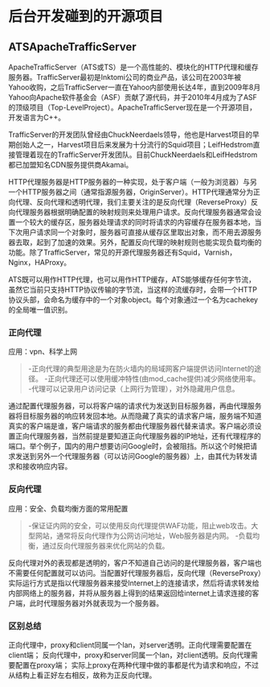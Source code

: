 # 后台开发碰到的开源项目

## ATSApacheTrafficServer

ApacheTrafficServer（ATS或TS）是一个高性能的、模块化的HTTP代理和缓存服务器。TrafficServer最初是Inktomi公司的商业产品，该公司在2003年被Yahoo收购，之后TrafficServer一直在Yahoo内部使用长达4年，直到2009年8月Yahoo向Apache软件基金会（ASF）贡献了源代码，并于2010年4月成为了ASF的顶级项目（Top-LevelProject）。ApacheTrafficServer现在是一个开源项目，开发语言为C++。

TrafficServer的开发团队曾经由ChuckNeerdaels领导，他也是Harvest项目的早期创始人之一，Harvest项目后来发展为十分流行的Squid项目；LeifHedstrom直接管理着现在的TrafficServer开发团队。目前ChuckNeerdaels和LeifHedstrom都已加盟知名CDN服务提供商Akamai。

HTTP代理服务器是HTTP服务器的一种实现，处于客户端（一般为浏览器）与另一个HTTP服务器之间（通常指源服务器，OriginServer）。HTTP代理通常分为正向代理、反向代理和透明代理，我们主要关注的是反向代理（ReverseProxy）反向代理服务器根据明确配置的映射规则来处理用户请求。反向代理服务器通常会设置一个较大的缓存区，服务器处理请求的同时将请求的内容缓存在服务器本地，当下次用户请求同一个对象时，服务器可直接从缓存区里取出对象，而不用去源服务器去取，起到了加速的效果。另外，配置反向代理的映射规则也能实现负载均衡的功能。除了TrafficServer，常见的开源代理服务器还有Squid，Varnish，Nginx，HAProxy。

ATS既可以用作HTTP代理，也可以用作HTTP缓存，ATS能够缓存任何字节流，虽然它当前只支持HTTP协议传输的字节流，当这样的流缓存时，会带一个HTTP协议头部，会命名为缓存中的一个对象object。每个对象通过一个名为cachekey的全局唯一值识别。

### 正向代理

应用：vpn、科学上网

>-正向代理的典型用途是为在防火墙内的局域网客户端提供访问Internet的途径。
>-正向代理还可以使用缓冲特性(由mod_cache提供)减少网络使用率。
>-代理可以记录用户访问记录（上网行为管理），对外隐藏用户信息。

通过配置代理服务器，可以将客户端的请求代为发送到目标服务器，再由代理服务器将目标服务器的响应转发回本地。从而隐藏了真实的请求客户端，服务端不知道真实的客户端是谁，客户端请求的服务都由代理服务器代替来请求。客户端必须设置正向代理服务器，当然前提是要知道正向代理服务器的IP地址，还有代理程序的端口。举个例子，国内的用户想要访问Google时，会被阻挡。所以这个时候把请求发送到另外一个代理服务器（可以访问Google的服务器）上，由其代为转发请求和接收响应内容。

### 反向代理

应用：安全、负载均衡方面的常用配置

>-保证证内网的安全，可以使用反向代理提供WAF功能，阻止web攻击。大型网站，通常将反向代理作为公网访问地址，Web服务器是内网。
>-负载均衡，通过反向代理服务器来优化网站的负载。

反向代理对外的表现都是透明的，客户不知道自己访问的是代理服务器，客户端也不需要任何配置就可以访问。当配置好代理服务器后，反向代理（ReverseProxy）实际运行方式是指以代理服务器来接受Internet上的连接请求，然后将请求转发给内部网络上的服务器，并将从服务器上得到的结果返回给internet上请求连接的客户端，此时代理服务器对外就表现为一个服务器。

### 区别总结

正向代理中，proxy和client同属一个lan，对server透明。正向代理需要配置在client端；
反向代理中，proxy和server同属一个lan，对client透明。反向代理需要配置在proxy端；
实际上proxy在两种代理中做的事都是代为请求和响应，不过从结构上看正好左右相反，故称为正反向代理。
